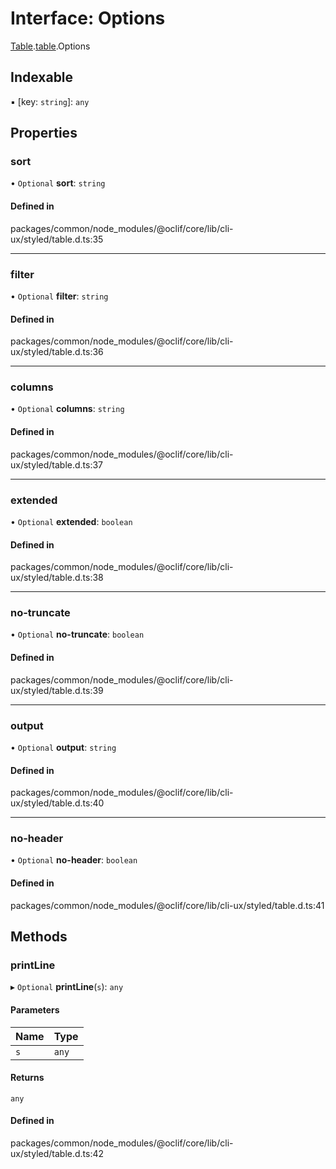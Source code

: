 # Interface: Options

[Table](../modules/CliUx.Table.md).[table](../modules/CliUx.Table.table-1.md).Options

## Indexable

▪ [key: `string`]: `any`

## Properties

### sort

• `Optional` **sort**: `string`

#### Defined in

packages/common/node_modules/@oclif/core/lib/cli-ux/styled/table.d.ts:35

___

### filter

• `Optional` **filter**: `string`

#### Defined in

packages/common/node_modules/@oclif/core/lib/cli-ux/styled/table.d.ts:36

___

### columns

• `Optional` **columns**: `string`

#### Defined in

packages/common/node_modules/@oclif/core/lib/cli-ux/styled/table.d.ts:37

___

### extended

• `Optional` **extended**: `boolean`

#### Defined in

packages/common/node_modules/@oclif/core/lib/cli-ux/styled/table.d.ts:38

___

### no-truncate

• `Optional` **no-truncate**: `boolean`

#### Defined in

packages/common/node_modules/@oclif/core/lib/cli-ux/styled/table.d.ts:39

___

### output

• `Optional` **output**: `string`

#### Defined in

packages/common/node_modules/@oclif/core/lib/cli-ux/styled/table.d.ts:40

___

### no-header

• `Optional` **no-header**: `boolean`

#### Defined in

packages/common/node_modules/@oclif/core/lib/cli-ux/styled/table.d.ts:41

## Methods

### printLine

▸ `Optional` **printLine**(`s`): `any`

#### Parameters

| Name | Type |
| :------ | :------ |
| `s` | `any` |

#### Returns

`any`

#### Defined in

packages/common/node_modules/@oclif/core/lib/cli-ux/styled/table.d.ts:42
